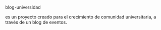  blog-universidad
 
es un proyecto creado para el crecimiento de comunidad universitaria, a través de un blog de eventos.

